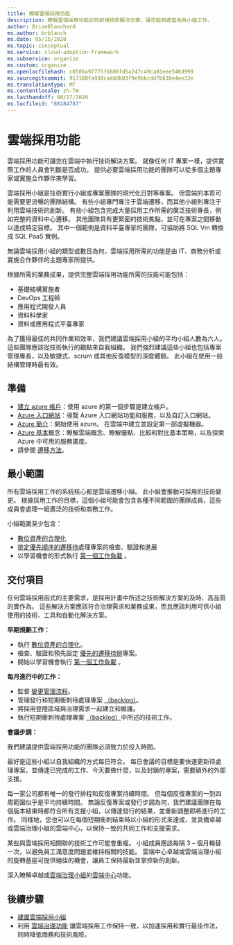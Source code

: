 ```yaml
---
title: 瞭解雲端採用功能
description: 瞭解雲端採用功能如何啟用技術解決方案，讓您能夠適當地為小組工作。
author: BrianBlanchard
ms.author: brblanch
ms.date: 05/15/2020
ms.topic: conceptual
ms.service: cloud-adoption-framework
ms.subservice: organize
ms.custom: organize
ms.openlocfilehash: c0506a97775f6686fd5a247c49ca81eee546d999
ms.sourcegitcommit: 917188fa930cadddb03f9e9bbcdd7b630e4ee33e
ms.translationtype: MT
ms.contentlocale: zh-TW
ms.lasthandoff: 08/17/2020
ms.locfileid: "88284787"
---
```

# <a name="cloud-adoption-functions"></a>雲端採用功能

雲端採用功能可讓您在雲端中執行技術解決方案。 就像任何 IT 專案一樣，提供實際工作的人員會判斷是否成功。 提供必要雲端採用功能的團隊可以從多個主題專家或實施合作夥伴來學習。

雲端採用小組是技術實行小組或專案團隊的現代化日對等專案。 但雲端的本質可能需要更流暢的團隊結構。 有些小組專門專注于雲端遷移，而其他小組則專注于利用雲端技術的創新。 有些小組包含完成大量採用工作所需的廣泛技術專長，例如完整的資料中心遷移。 其他團隊具有更緊密的技術焦點，並可在專案之間移動以達成特定目標。 其中一個範例是資料平臺專家的團隊，可協助將 SQL Vm 轉換成 SQL PaaS 實例。

無論雲端採用小組的類型或數目為何，雲端採用所需的功能是由 IT、商務分析或實施合作夥伴的主題專家所提供。

根據所需的業務成果，提供完整雲端採用功能所需的技能可能包括：

- 基礎結構實施者
- DevOps 工程師
- 應用程式開發人員
- 資料科學家
- 資料或應用程式平臺專家

為了獲得最佳的共同作業和效率，我們建議雲端採用小組的平均小組人數為六人。 這些團隊應該從技術執行的觀點來自我組織。 我們強烈建議這些小組也包括專案管理專長，以及敏捷式、scrum 或其他反復模型的深度體驗。 此小組在使用一般結構管理時最有效。

## <a name="preparation"></a>準備

- [建立 azure 帳戶](/learn/modules/create-an-azure-account)：使用 azure 的第一個步驟是建立帳戶。
- [Azure 入口網站](/learn/modules/tour-azure-portal)：導覽 Azure 入口網站功能和服務，以及自訂入口網站。
- [Azure 簡介](/learn/modules/welcome-to-azure)：開始使用 azure。 在雲端中建立並設定第一部虛擬機器。
- [Azure 基本](/learn/paths/azure-for-the-data-engineer)概念：瞭解雲端概念、瞭解優點、比較和對比基本策略，以及探索 Azure 中可用的服務廣度。
- 請參閱 [遷移方法](../migrate/index.md)。

## <a name="minimum-scope"></a>最小範圍

所有雲端採用工作的系統核心都是雲端遷移小組。 此小組會推動可採用的技術變更。 根據採用工作的目標，這個小組可能會包含各種不同範圍的團隊成員，這些成員會處理一組廣泛的技術和商務工作。

小組範圍至少包含：

- [數位資產的合理化](../digital-estate/index.md)
- [排定優先順序的遷移待](../migrate/migration-considerations/assess/release-iteration-backlog.md)處理專案的檢查、驗證和進展
- 以學習機會的形式執行 [第一個工作負載](../digital-estate/rationalize.md#select-the-first-workload) 。

## <a name="deliverable"></a>交付項目

任何雲端採用函式的主要需求，是採用計畫中所述之技術解決方案的及時、高品質的實作為。 這些解決方案應該符合治理需求和業務成果，而且應該利用可供小組使用的技術、工具和自動化解決方案。

**早期規劃工作：**

- 執行 [數位資產的合理化](../digital-estate/index.md)。
- 檢查、驗證和預先設定 [優先的遷移待辦](../migrate/migration-considerations/assess/release-iteration-backlog.md)專案。
- 開始以學習機會執行 [第一個工作負載](../digital-estate/rationalize.md#select-the-first-workload) 。

**每月進行中的工作：**

- 監督 [變更管理流程](../migrate/migration-considerations/prerequisites/technical-complexity.md)。
- 管理發行和短期衝刺待處理專案 [（backlog）](../migrate/migration-considerations/assess/release-iteration-backlog.md)。
- 將採用登陸區域與治理需求一起建立和維護。
- 執行短期衝刺待處理專案 [（backlog）](../migrate/migration-considerations/assess/release-iteration-backlog.md)中所述的技術工作。

**會議步調：**

我們建議提供雲端採用功能的團隊必須致力於投入時間。

最好是這些小組以自我組織的方式每日符合。 每日會議的目標是要快速更新待處理專案，並傳達已完成的工作、今天要做什麼，以及封鎖的專案，需要額外的外部支援。

每一家公司都有唯一的發行排程和反復專案持續時間。 但每個反復專案的一到四周範圍似乎是平均持續時間。 無論反復專案或發行步調為何，我們建議團隊在每個版本結束時都符合所有支援小組，以傳達發行的結果，並重新調整即將進行的工作。 同樣地，您也可以在每個短期衝刺結束時以小組的形式來達成，並具備卓越或雲端治理小組的雲端中心，以保持一致的共同工作和支援需求。

某些與雲端採用相關聯的技術工作可能會重複。 小組成員應該每隔 3 &ndash; 個月輪替一次，以避免員工滿意度問題並維持相關的技能。 雲端中心卓越或雲端治理小組的旋轉基座可提供絕佳的機會，讓員工保持最新並掌控新的創新。

深入瞭解卓越或[雲端治理小組](./cloud-governance.md)的[雲端中心](./cloud-center-of-excellence.md)功能。

## <a name="next-steps"></a>後續步驟

- [建置雲端採用小組](../get-started/team/cloud-adoption.md)
- 利用 [雲端治理功能](./cloud-governance.md) 讓雲端採用工作保持一致，以加速採用和實行最佳作法，同時降低商務和技術風險。